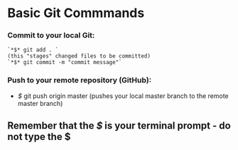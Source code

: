 Basic Git Commmands
============

### Commit to your local Git:

    `*$* git add . `
    (this "stages" changed files to be committed)
    `*$* git commit -m "commit message"`

### Push to your remote repository (GitHub):

-  *$* git push origin master (pushes your local master branch to the remote master branch)

Remember that the *$* is your terminal prompt - do not type the $
----------------------
